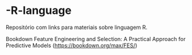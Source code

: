 # -R-language
Repositório com links para materiais sobre linguagem R.

Bookdown
Feature Engineering and Selection: A Practical Approach for Predictive Models (https://bookdown.org/max/FES/)
